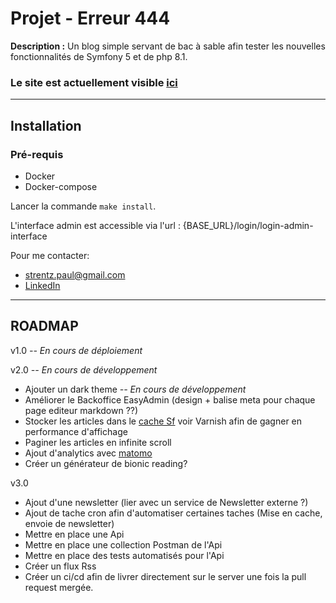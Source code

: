 # Projet - Erreur 444

**Description :**
Un blog simple servant de bac à sable afin tester les nouvelles fonctionnalités de Symfony 5 et de php 8.1.

### Le site est actuellement visible [ici](https://erreur-444.herokuapp.com/)

---
## Installation
### Pré-requis
- Docker
- Docker-compose

Lancer la commande `make install`.

L'interface admin est accessible via l'url : {BASE_URL}/login/login-admin-interface

Pour me contacter:
- strentz.paul@gmail.com
- [LinkedIn](https://www.linkedin.com/in/paul-strentz/)


----
## ROADMAP
v1.0  *-- En cours de déploiement*

v2.0 *-- En cours de développement*
- Ajouter un dark theme *-- En cours de développement*
- Améliorer le Backoffice EasyAdmin (design + balise meta pour chaque page editeur markdown ??)
- Stocker les articles dans le [cache Sf](https://symfony.com/doc/5.4/the-fast-track/fr/21-cache.html) voir Varnish afin de gagner en performance d'affichage
- Paginer les articles en infinite scroll
- Ajout d'analytics avec [matomo](https://matomo.org/)
- Créer un générateur de bionic reading?

v3.0
- Ajout d'une newsletter (lier avec un service de Newsletter externe ?)
- Ajout de tache cron afin d'automatiser certaines taches (Mise en cache, envoie de newsletter)
- Mettre en place une Api
- Mettre en place une collection Postman de l'Api
- Mettre en place des tests automatisés pour l'Api
- Créer un flux Rss
- Créer un ci/cd afin de livrer directement sur le server une fois la pull request mergée.
